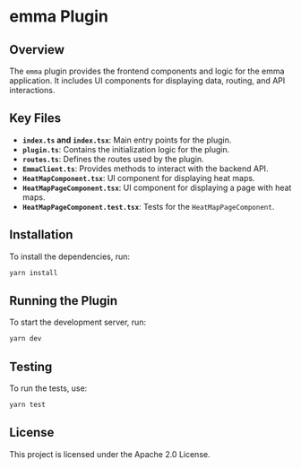 # emma Plugin

## Overview

The `emma` plugin provides the frontend components and logic for the emma application. It includes UI components for displaying data, routing, and API interactions.

## Key Files

- **`index.ts` and `index.tsx`**: Main entry points for the plugin.
- **`plugin.ts`**: Contains the initialization logic for the plugin.
- **`routes.ts`**: Defines the routes used by the plugin.
- **`EmmaClient.ts`**: Provides methods to interact with the backend API.
- **`HeatMapComponent.tsx`**: UI component for displaying heat maps.
- **`HeatMapPageComponent.tsx`**: UI component for displaying a page with heat maps.
- **`HeatMapPageComponent.test.tsx`**: Tests for the `HeatMapPageComponent`.

## Installation
To install the dependencies, run:

```sh
yarn install
```

## Running the Plugin
To start the development server, run:

```sh
yarn dev
```

## Testing
To run the tests, use:

```sh
yarn test
```

## License
This project is licensed under the Apache 2.0 License.